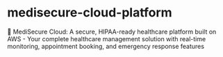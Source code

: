 # medisecure-cloud-platform
🏥 MediSecure Cloud: A secure, HIPAA-ready healthcare platform built on AWS - Your complete healthcare management solution with real-time monitoring, appointment booking, and emergency response features

